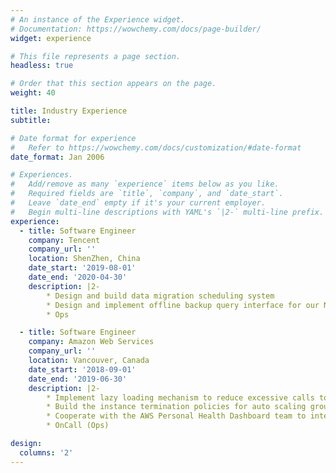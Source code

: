 ```yaml
---
# An instance of the Experience widget.
# Documentation: https://wowchemy.com/docs/page-builder/
widget: experience

# This file represents a page section.
headless: true

# Order that this section appears on the page.
weight: 40

title: Industry Experience
subtitle:

# Date format for experience
#   Refer to https://wowchemy.com/docs/customization/#date-format
date_format: Jan 2006

# Experiences.
#   Add/remove as many `experience` items below as you like.
#   Required fields are `title`, `company`, and `date_start`.
#   Leave `date_end` empty if it's your current employer.
#   Begin multi-line descriptions with YAML's `|2-` multi-line prefix.
experience:
  - title: Software Engineer
    company: Tencent
    company_url: ''
    location: ShenZhen, China
    date_start: '2019-08-01'
    date_end: '2020-04-30'
    description: |2-
        * Design and build data migration scheduling system
        * Design and implement offline backup query interface for our NoSQL database
        * Ops

  - title: Software Engineer
    company: Amazon Web Services
    company_url: ''
    location: Vancouver, Canada
    date_start: '2018-09-01'
    date_end: '2019-06-30'
    description: |2-
        * Implement lazy loading mechanism to reduce excessive calls to EC2 LaunchTemplate services
        * Build the instance termination policies for auto scaling groups
        * Cooperate with the AWS Personal Health Dashboard team to integrate EC2 Auto Scaling with their monitoring service
        * OnCall (Ops)

design:
  columns: '2'
---
```

